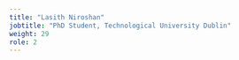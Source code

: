```yaml
---
title: "Lasith Niroshan"
jobtitle: "PhD Student, Technological University Dublin"
weight: 29
role: 2
---
```


